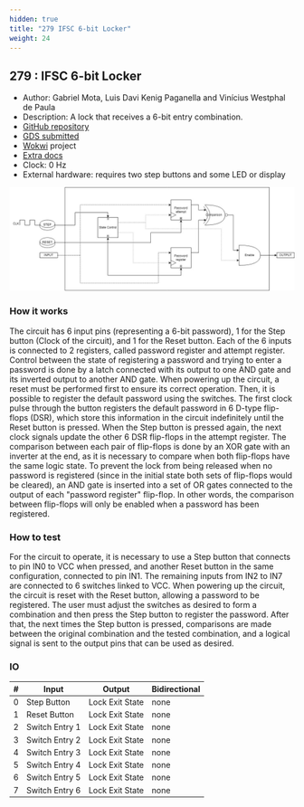 ```yaml
---
hidden: true
title: "279 IFSC 6-bit Locker"
weight: 24
---
```


## 279 : IFSC 6-bit Locker

* Author: Gabriel Mota, Luis Davi Kenig Paganella and Vinícius Westphal de Paula
* Description: A lock that receives a 6-bit entry combination.
* [GitHub repository](https://github.com/viniwestphal/tt04-submission-IFSC-Locker)
* [GDS submitted](https://github.com/viniwestphal/tt04-submission-IFSC-Locker/actions/runs/6115950807)
* [Wokwi](https://wokwi.com/projects/375246321309880321) project
* [Extra docs]()
* Clock: 0 Hz
* External hardware: requires two step buttons and some LED or display

![picture](images/picture.png)

### How it works

The circuit has 6 input pins (representing a 6-bit password), 1 for the Step button (Clock of the circuit), and 1 for the Reset button. Each of the 6 inputs is connected to 2 registers, called password register and attempt register. Control between the state of registering a password and trying to enter a password is done by a latch connected with its output to one AND gate and its inverted output to another AND gate. When powering up the circuit, a reset must be performed first to ensure its correct operation. Then, it is possible to register the default password using the switches. The first clock pulse through the button registers the default password in 6 D-type flip-flops (DSR), which store this information in the circuit indefinitely until the Reset button is pressed. When the Step button is pressed again, the next clock signals update the other 6 DSR flip-flops in the attempt register. The comparison between each pair of flip-flops is done by an XOR gate with an inverter at the end, as it is necessary to compare when both flip-flops have the same logic state. To prevent the lock from being released when no password is registered (since in the initial state both sets of flip-flops would be cleared), an AND gate is inserted into a set of OR gates connected to the output of each "password register" flip-flop. In other words, the comparison between flip-flops will only be enabled when a password has been registered.


### How to test

For the circuit to operate, it is necessary to use a Step button that connects to pin IN0 to VCC when pressed, and another Reset button in the same configuration, connected to pin IN1. The remaining inputs from IN2 to IN7 are connected to 6 switches linked to VCC. When powering up the circuit, the circuit is reset with the Reset button, allowing a password to be registered. The user must adjust the switches as desired to form a combination and then press the Step button to register the password. After that, the next times the Step button is pressed, comparisons are made between the original combination and the tested combination, and a logical signal is sent to the output pins that can be used as desired.


### IO

| # | Input        | Output       | Bidirectional      |
|---|--------------|--------------| -------------------|
| 0 | Step Button  | Lock Exit State | none |
| 1 | Reset Button  | Lock Exit State | none |
| 2 | Switch Entry 1  | Lock Exit State | none |
| 3 | Switch Entry 2  | Lock Exit State | none |
| 4 | Switch Entry 3  | Lock Exit State | none |
| 5 | Switch Entry 4  | Lock Exit State | none |
| 6 | Switch Entry 5  | Lock Exit State | none |
| 7 | Switch Entry 6  | Lock Exit State | none |
